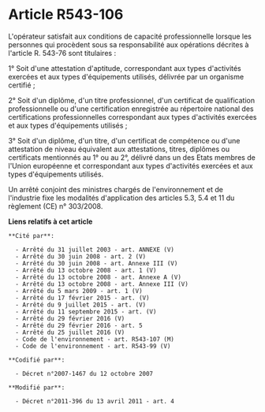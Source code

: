 # Article R543-106

L'opérateur satisfait aux conditions de capacité professionnelle lorsque les personnes qui procèdent sous sa responsabilité
aux opérations décrites à l'article R. 543-76 sont titulaires :

1° Soit d'une attestation d'aptitude, correspondant aux types d'activités exercées et aux types d'équipements utilisés,
délivrée par un organisme certifié ;

2° Soit d'un diplôme, d'un titre professionnel, d'un certificat de qualification professionnelle ou d'une certification
enregistrée au répertoire national des certifications professionnelles correspondant aux types d'activités exercées et aux
types d'équipements utilisés ;

3° Soit d'un diplôme, d'un titre, d'un certificat de compétence ou d'une attestation de niveau équivalent aux attestations,
titres, diplômes ou certificats mentionnés au 1° ou au 2°, délivré dans un des Etats membres de l'Union européenne et
correspondant aux types d'activités exercées et aux types d'équipements utilisés.

Un arrêté conjoint des ministres chargés de l'environnement et de l'industrie fixe les modalités d'application des articles
5.3, 5.4 et 11 du règlement (CE) n° 303/2008.

**Liens relatifs à cet article**

	**Cité par**:

	  - Arrêté du 31 juillet 2003 - art. ANNEXE (V)
	  - Arrêté du 30 juin 2008 - art. 2 (V)
	  - Arrêté du 30 juin 2008 - art. Annexe III (V)
	  - Arrêté du 13 octobre 2008 - art. 1 (V)
	  - Arrêté du 13 octobre 2008 - art. Annexe A (V)
	  - Arrêté du 13 octobre 2008 - art. Annexe III (V)
	  - Arrêté du 5 mars 2009 - art. 1 (V)
	  - Arrêté du 17 février 2015 - art. (V)
	  - Arrêté du 9 juillet 2015 - art. (V)
	  - Arrêté du 11 septembre 2015 - art. (V)
	  - Arrêté du 29 février 2016 (V)
	  - Arrêté du 29 février 2016 - art. 5
	  - Arrêté du 25 juillet 2016 (V)
	  - Code de l'environnement - art. R543-107 (M)
	  - Code de l'environnement - art. R543-99 (V)

	**Codifié par**:

	  - Décret n°2007-1467 du 12 octobre 2007

	**Modifié par**:

	  - Décret n°2011-396 du 13 avril 2011 - art. 4
